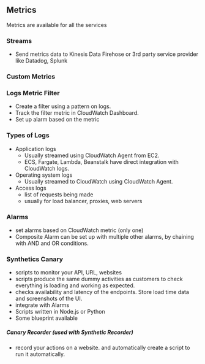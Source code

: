 ## Metrics
Metrics are available for all the services

### Streams
- Send metrics data to Kinesis Data Firehose or 3rd party service provider like Datadog, Splunk

### Custom Metrics


### Logs Metric Filter
- Create a filter using a pattern on logs.
- Track the filter metric in CloudWatch Dashboard.
- Set up alarm based on the metric

### Types of Logs

- Application logs
	- Usually streamed using CloudWatch Agent from EC2.
	- ECS, Fargate, Lambda, Beanstalk have direct integration with CloudWatch logs.
- Operating system logs
	- Usually streamed to CloudWatch using CloudWatch Agent.
- Access logs
	- list of requests being made
	- usually for load balancer, proxies, web servers


### Alarms
- set alarms based on CloudWatch metric (only one)
- Composite Alarm can be set up with multiple other alarms, by chaining with AND and OR conditions.


### Synthetics Canary

- scripts to monitor your API, URL, websites
- scripts produce the same dummy activities as customers to check everything is loading and working as expected.
- checks availability and latency of the endpoints. Store load time data and screenshots of the UI.
- integrate with Alarms
- Scripts written in Node.js or Python
- Some blueprint available 

##### Canary Recorder (used with Synthetic Recorder)
- record your actions on a website. and automatically create a script to run it automatically.